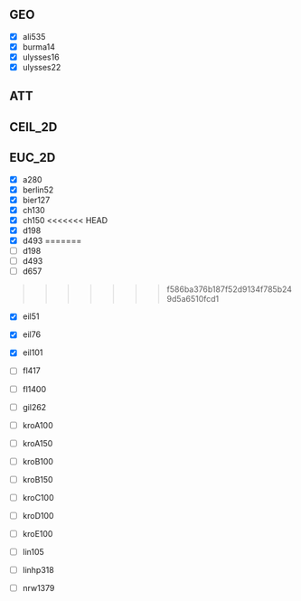 ## GEO
- [x] ali535
- [x] burma14
- [x] ulysses16
- [x] ulysses22

## ATT

## CEIL_2D

## EUC_2D
- [x] a280
- [x] berlin52
- [x] bier127
- [x] ch130
- [x] ch150
<<<<<<< HEAD
- [x] d198
- [x] d493
=======
- [ ] d198
- [ ] d493
- [ ] d657
>>>>>>> f586ba376b187f52d9134f785b249d5a6510fcd1
- [x] eil51
- [x] eil76
- [x] eil101
- [ ] fl417
- [ ] fl1400
- [ ] gil262
- [ ] kroA100
- [ ] kroA150
- [ ] kroB100
- [ ] kroB150
- [ ] kroC100
- [ ] kroD100
- [ ] kroE100
- [ ] lin105
- [ ] linhp318
- [ ] nrw1379

